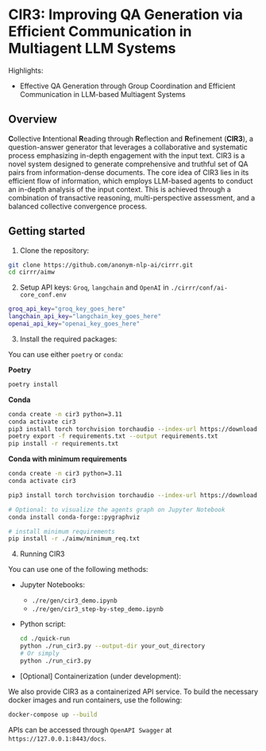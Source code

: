 # **CIR3**: Improving QA Generation via Efficient Communication in Multiagent LLM Systems

Highlights:
- Effective QA Generation through Group Coordination and Efficient Communication in LLM-based Multiagent Systems

## Overview
**C**ollective **I**ntentional **R**eading through **R**eflection and **R**efinement (**CIR3**), a question-answer generator that leverages a collaborative and systematic process emphasizing in-depth engagement with the input text. CIR3 is a novel system designed to generate comprehensive and truthful set of QA pairs from information-dense documents. The core idea of CIR3 lies in its efficient flow of information, which employs LLM-based agents to conduct an in-depth analysis of the input context. This is achieved through a combination of transactive reasoning, multi-perspective assessment, and a balanced collective convergence process.

## Getting started

1. Clone the repository:

```sh
git clone https://github.com/anonym-nlp-ai/cirrr.git
cd cirrr/aimw
```

2. Setup API keys: `Groq`, `langchain` and `OpenAI` in `./cirrr/conf/ai-core_conf.env`
```sh
groq_api_key="groq_key_goes_here"
langchain_api_key="langchain_key_goes_here"
openai_api_key="openai_key_goes_here"
```

3. Install the required packages:

You can use either `poetry` or `conda`:

**Poetry**

```sh
poetry install
```

**Conda**
```sh
conda create -n cir3 python=3.11
conda activate cir3
pip3 install torch torchvision torchaudio --index-url https://download.pytorch.org/whl/cu121
poetry export -f requirements.txt --output requirements.txt
pip install -r requirements.txt
```

**Conda with minimum requirements**
```sh
conda create -n cir3 python=3.11
conda activate cir3

pip3 install torch torchvision torchaudio --index-url https://download.pytorch.org/whl/cu121

# Optional: to visualize the agents graph on Jupyter Notebook
conda install conda-forge::pygraphviz

# install minimum requirements
pip install -r ./aimw/minimum_req.txt
```

4. Running CIR3 

You can use one of the following methods:

* Jupyter Notebooks: 
    * `./re/gen/cir3_demo.ipynb`
    * `./re/gen/cir3_step-by-step_demo.ipynb`
* Python script:
    ```sh
    cd ./quick-run
    python ./run_cir3.py --output-dir your_out_directory
    # Or simply
    python ./run_cir3.py 
    ```

* [Optional] Containerization (under development):

We also provide CIR3 as a containerized API service.
To build the necessary docker images and run containers, use the following:

```sh
docker-compose up --build
```

APIs can be accessed through `OpenAPI Swagger` at `https://127.0.0.1:8443/docs`.




